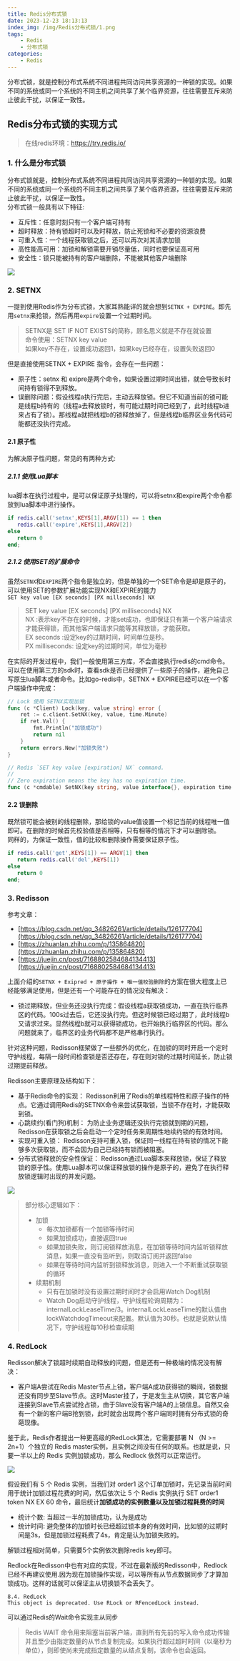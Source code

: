 ```yaml
---
title: Redis分布式锁
date: 2023-12-23 18:13:13
index_img: /img/Redis分布式锁/1.png
tags:
    - Redis
    - 分布式锁
categories:
    - Redis
---
```


分布式锁，就是控制分布式系统不同进程共同访问共享资源的一种锁的实现。如果不同的系统或同一个系统的不同主机之间共享了某个临界资源，往往需要互斥来防止彼此干扰，以保证一致性。 

<!-- more -->   

## Redis分布式锁的实现方式
>在线redis环境：https://try.redis.io/   
### 1. 什么是分布式锁
分布式锁就是，控制分布式系统不同进程共同访问共享资源的一种锁的实现。如果不同的系统或同一个系统的不同主机之间共享了某个临界资源，往往需要互斥来防止彼此干扰，以保证一致性。   
分布式锁一般具有以下特征:  
- 互斥性：任意时刻只有一个客户端可持有
- 超时释放：持有锁超时可以及时释放，防止死锁和不必要的资源浪费  
- 可重入性：一个线程获取锁之后，还可以再次对其请求加锁
- 高性能高可用：加锁和解锁需要开销尽量低，同时也要保证高可用 
- 安全性：锁只能被持有的客户端删除，不能被其他客户端删除    

<!-- {% asset_img 1.png %} -->
![](/img/Redis分布式锁/1.png)

### 2. SETNX  
一提到使用Redis作为分布式锁，大家耳熟能详的就会想到```SETNX + EXPIRE```。即先用```setnx```来抢锁，然后再用```expire```设置一个过期时间。
> SETNX是 SET IF NOT EXISTS的简称，顾名思义就是不存在就设置  
> 命令使用：SETNX key value  
> 如果key不存在，设置成功返回1，如果key已经存在，设置失败返回0

但是直接使用SETNX + EXPIRE 指令，会存在一些问题：
- 原子性：setnx 和 exipre是两个命令，如果设置过期时间出错，就会导致长时间持有锁得不到释放。
- 误删除问题：假设线程a执行完后，主动去释放锁。但它不知道当前的锁可能是线程b持有的（线程a去释放锁时，有可能过期时间已经到了，此时线程b进来占有了锁）。那线程a就把线程b的锁释放掉了，但是线程b临界区业务代码可能都还没执行完成。  

#### 2.1 原子性
为解决原子性问题，常见的有两种方式:  

##### 2.1.1 使用Lua脚本 
lua脚本在执行过程中，是可以保证原子处理的，可以将setnx和expire两个命令都放到lua脚本中进行操作。  
``` lua 
if redis.call('setnx',KEYS[1],ARGV[1]) == 1 then
   redis.call('expire',KEYS[1],ARGV[2])
else
   return 0
end;
```
##### 2.1.2 使用SET的扩展命令 
虽然```SETNX```和```EXPIRE```两个指令是独立的，但是单独的一个SET命令是却是原子的，可以使用SET的参数扩展功能实现NX和EXPIRE的能力  
```SET key value [EX seconds] [PX millseconds] NX```  
>SET key value [EX seconds] [PX milliseconds] NX  
>NX :表示key不存在的时候，才能set成功，也即保证只有第一个客户端请求才能获得锁，而其他客户端请求只能等其释放锁，才能获取。  
>EX seconds :设定key的过期时间，时间单位是秒。  
>PX milliseconds: 设定key的过期时间，单位为毫秒  


在实际的开发过程中，我们一般使用第三方库，不会直接执行redis的cmd命令。可以在使用第三方的sdk时，查看sdk是否已经提供了一些原子的操作，避免自己写原生lua脚本或者命令。比如go-redis中，SETNX + EXPIRE已经可以在一个客户端操作中完成：  
``` go
// Lock 使用 SETNX实现加锁
func (c *Client) Lock(key, value string) error {
	ret := c.client.SetNX(key, value, time.Minute)
	if ret.Val() {
		fmt.Println("加锁成功")
		return nil
	}
	return errors.New("加锁失败")
}

// Redis `SET key value [expiration] NX` command.
//
// Zero expiration means the key has no expiration time.
func (c *cmdable) SetNX(key string, value interface{}, expiration time.Duration) *BoolCmd {}

```

#### 2.2 误删除
既然锁可能会被别的线程删除，那给锁的value值设置一个标记当前的线程唯一值即可。在删除的时候首先校验值是否相等，只有相等的情况下才可以删除锁。  
同样的，为保证一致性，值的比较和删除操作需要保证原子性。 
``` lua 
if redis.call('get',KEYS[1]) == ARGV[1] then 
   return redis.call('del',KEYS[1]) 
else
   return 0
end;
```
### 3. Redisson  

参考文章：  
- [https://blog.csdn.net/qq_34826261/article/details/126177704](https://blog.csdn.net/qq_34826261/article/details/126177704)  
- [https://zhuanlan.zhihu.com/p/135864820](https://zhuanlan.zhihu.com/p/135864820)  
- [https://juejin.cn/post/7168802584684134413](https://juejin.cn/post/7168802584684134413)

上面介绍的```SETNX + Exipred + 原子操作 + 唯一值校验删除```的方案在很大程度上已经能够满足使用，但是还有一个可能存在的情况没有解决： 
- 锁过期释放，但业务还没执行完成：假设线程a获取锁成功，一直在执行临界区的代码。100s过去后，它还没执行完。但这时候锁已经过期了，此时线程b又请求过来。显然线程b就可以获得锁成功，也开始执行临界区的代码。那么问题就来了，临界区的业务代码都不是严格串行执行。   

针对这种问题，Redisson框架做了一些额外的优化，在加锁的同时开启一个定时守护线程，每隔一段时间检查锁是否还存在，存在则对锁的过期时间延长，防止锁过期提前释放。  

Redisson主要原理及结构如下：  
- 基于Redis命令的实现： Redisson利用了Redis的单线程特性和原子操作的特点。它通过调用Redis的SETNX命令来尝试获取锁，当锁不存在时，才能获取到锁。
- 心跳续约(看门狗)机制： 为防止业务逻辑还没执行完锁就到期的问题，Redisson在获取锁之后会启动一个定时任务来周期性地续约锁的有效时间。
- 实现可重入锁： Redisson支持可重入锁，保证同一线程在持有锁的情况下能够多次获取锁，而不会因为自己已经持有锁而被阻塞。  
- 分布式锁释放的安全性保证： Redisson通过Lua脚本来释放锁，保证了释放锁的原子性。使用Lua脚本可以保证释放锁的操作是原子的，避免了在执行释放锁逻辑时出现的并发问题。  

![](/img/Redis分布式锁/redisson.png)   
 
> 部分核心逻辑如下： 
> - 加锁 
>     - 每次加锁都有一个加锁等待时间 
>     - 如果加锁成功，直接返回true
>     - 如果加锁失败，则订阅锁释放消息，在加锁等待时间内监听锁释放消息，如果一直没有监听到，则取消订阅并返回false 
>     - 如果在等待时间内监听到锁释放消息，则进入一个不断重试获取锁的循环  
> - 续期机制  
>     - 只有在加锁时没有设置过期时间时才会启用Watch Dog机制  
>     - Watch Dog启动守护线程，守护线程轮询周期为：internalLockLeaseTime/3。internalLockLeaseTime的默认值由lockWatchdogTimeout来配置。默认值为30秒。也就是说默认情况下，守护线程每10秒检查续期
>
>

### 4. RedLock  
Redisson解决了锁超时续期自动释放的问题，但是还有一种极端的情况没有解决：  
- 客户端A尝试在Redis Master节点上锁，客户端A成功获得锁的瞬间，锁数据还没有同步至Slave节点。这时Master挂了，于是发生主从切换，其它客户端连接到Slave节点尝试抢占锁，由于Slave没有客户端A的上锁信息。自然又会有一个新的客户端B抢到锁，此时就会出现两个客户端同时拥有分布式锁的奇葩现像。  

鉴于此，Redis作者提出一种更高级的RedLock算法，它需要部署 N （N >= 2n+1）个独立的 Redis master实例，且实例之间没有任何的联系。也就是说，只要一半以上的 Redis 实例加锁成功，那么 Redlock 依然可以正常运行。  
 
![](/img/Redis分布式锁/redlock.png)  

假设我们有 5 个 Redis 实例，当我们对 order1 这个订单加锁时，先记录当前时间用于统计加锁过程花费的时间，然后依次让 5 个 Redis 实例执行 SET order1 token NX EX 60 命令，最后统计**加锁成功的实例数量以及加锁过程耗费的时间**  
- 统计个数: 当超过一半的加锁成功，认为是成功   
- 统计时间: 避免整体的加锁时长已经超过锁本身的有效时间，比如锁的过期时间是3s，但是加锁过程耗费了4s，肯定是认为加锁失败的。  

解锁过程相对简单，只需要5个实例依次删除redis key即可。   


Redlock在Redisson中也有对应的实现，不过在最新版的Redisson中，Redlock已经不再建议使用.因为现在加锁操作实现，可以等所有从节点数据同步了才算加锁成功。这样的话就可以保证主从切换锁不会丢失了。  
```
8.4. RedLock
This object is deprecated. Use RLock or RFencedLock instead.
```    
可以通过Redis的Wait命令实现主从同步  
>Redis WAIT 命令用来阻塞当前客户端，直到所有先前的写入命令成功传输并且至少由指定数量的从节点复制完成。如果执行超过超时时间（以毫秒为单位），则即使尚未完成指定数量的从结点复制，该命令也会返回。



 